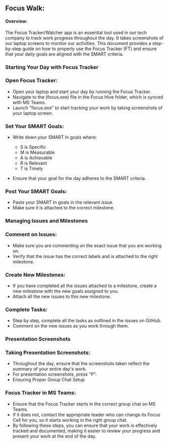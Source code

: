 ## Focus Walk:
#### Overview:

The Focus Tracker/Watcher app is an essential tool used in our tech company to track work progress throughout the day. It takes screenshots of our laptop screens to monitor our 
activities. This document provides a step-by-step guide on how to properly use the Focus Tracker (FT) and ensure that your daily goals are aligned with the SMART criteria.

### Starting Your Day with Focus Tracker
### Open Focus Tracker:

* Open your laptop and start your day by running the Focus Tracker.
* Navigate to the (focus.exe) file in the Focus Hive folder, which is synced with MS Teams.
* Launch "focus.exe" to start tracking your work by taking screenshots of your laptop screen.

### Set Your SMART Goals:

* Write down your SMART In goals where:
    * S is Specific
    * M is Measurable
    * A is Achievable
    * R is Relevant
    * T is Timely

* Ensure that your goal for the day adheres to the SMART criteria.

### Post Your SMART Goals:

* Paste your SMART In goals in the relevant issue.
* Make sure it is attached to the correct milestone.

### Managing Issues and Milestones
### Comment on Issues:

* Make sure you are commenting on the exact issue that you are working on.
* Verify that the issue has the correct labels and is attached to the right milestone.

### Create New Milestones:

* If you have completed all the issues attached to a milestone, create a new milestone with the new goals assigned to you.
* Attach all the new issues to this new milestone.

### Complete Tasks:

* Step by step, complete all the tasks as outlined in the issues on GitHub.
* Comment on the new issues as you work through them.

### Presentation Screenshots
### Taking Presentation Screenshots:

* Throughout the day, ensure that the screenshots taken reflect the summary of your entire day's work.
* For presentation screenshots, press "P".
* Ensuring Proper Group Chat Setup

### Focus Tracker in MS Teams:

* Ensure that the Focus Tracker starts in the correct group chat on MS Teams.
* If it does not, contact the appropriate leader who can change its Focus Cell for you, so it starts working in the right group chat.
* By following these steps, you can ensure that your work is effectively tracked and documented, making it easier to review your progress and present your work at the end of the day.
